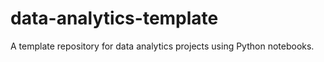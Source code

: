 # data-analytics-template
A template repository for data analytics projects using Python notebooks.
